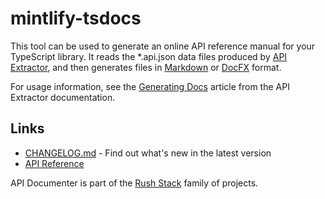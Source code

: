 # mintlify-tsdocs

This tool can be used to generate an online API reference manual for your TypeScript library.
It reads the *.api.json data files produced by [API Extractor](https://api-extractor.com/),
and then generates files in [Markdown](https://en.wikipedia.org/wiki/Markdown) or
[DocFX](https://dotnet.github.io/docfx/) format.

For usage information, see the
[Generating Docs](https://api-extractor.com/pages/setup/generating_docs/) article from the API Extractor
documentation.

## Links

- [CHANGELOG.md](
  https://github.com/microsoft/rushstack/blob/main/apps/api-documenter/CHANGELOG.md) - Find
  out what's new in the latest version
- [API Reference](https://hyperdev.saulo.engineer/sdk-reference/mintlify-tsdocs/)

API Documenter is part of the [Rush Stack](https://rushstack.io/) family of projects.

